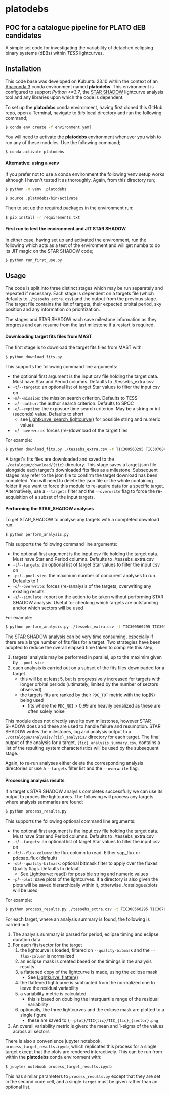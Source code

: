 # platodebs 

## POC for a catalogue pipeline for PLATO dEB candidates

A simple set code for investigating the variability of detached eclipsing
binary systems (dEBs) within _TESS_ lightcurves.

## Installation

This code base was developed on Kubuntu 23.10 within the context of
an [Anaconda 3](https://www.anaconda.com/) conda environment named **platodebs**. 
This environment is configured to support _Python >=3.7_, 
the [STAR SHADOW](https://github.com/LucIJspeert/star_shadow) lightcurve analysis
tool and any libraries upon which the code is dependent.

To set up the **platodebs** conda environment, having first cloned this GitHub repo, 
open a Terminal, navigate to _this_ local directory and run the following command;
```sh
$ conda env create -f environment.yaml
```
You will need to activate the **platodebs** environment whenever you wish to
run any of these modules. Use the following command;
```sh
$ conda activate platodebs
```
#### Alternative: using a venv

If you prefer not to use a conda environment the following venv setup works
although I haven't tested it as thoroughly. Again, from this directory run;
```sh
$ python -m venv .platodebs
```
```sh
$ source .platodebs/bin/activate
```
Then to set up the required packages in the environment run:
```sh
$ pip install -r requirements.txt
```

#### First run to test the environment and JIT STAR SHADOW

In either case, having set up and activated the environment, run the following
which acts as a test of the environment and will get numba to do its JIT magic
on the STAR SHADOW code;
```sh
$ python run_first_use.py
```

## Usage

The code is split into three distinct stages which may be run separately and repeated if necessary.
Each stage is dependent on a targets file (which defaults to `./tessebs_extra.csv`) and
the output from the previous stage. The target file contains the list of targets, their expected
orbital period, sky position and any information on prioritization.

The stages and STAR SHADOW each save milestone information as they progress and can resume from
the last milestone if a restart is required. 


#### Downloading target fits files from MAST
The first stage is to download the target fits files from MAST with:
```sh
$ python download_fits.py
```

This supports the following command line arguments:
- the optional first argument is the input csv file holding the target data. 
Must have Star and Period columns. Defaults to ./tessebs_extra.csv
- `-t`/`--targets`: an optional list of target Star values to filter the input csv on
- `-m`/`--mission`: the mission search criterion. Defaults to TESS
- `-a`/`--author`: the author search criterion. Defaults to SPOC
- `-e`/`--exptime`: the exposure time search criterion. May be a string or int (seconds)
value. Defaults to short
    - see [Lightkurve: search_lightcurve()](http://docs.lightkurve.org/reference/api/lightkurve.search_lightcurve.html)
    for possible string and numeric values
- `-o`/`--overwrite`: forces (re-)download of the target files

For example:
```sh
$ python download_fits.py ./tessebs_extra.csv -t TIC300560295 TIC307084982 -m TESS -a TESS-SPOC -e 600 -o
```

A target's fits files are downloaded and saved to the `./catalogue/download/{tic}` directory.
This stage saves a target.json file alongside each target's downloaded fits files as a milestone.
Subsequent stages may refer to the json file to confirm the target download has been completed.
You will need to delete the json file or the whole containing folder if you want to force this
module to re-aquire data for a specific target. Alternatively, use a `--targets` filter and
the `--overwrite` flag to force the re-acquisition of a subset of the input targets.

#### Performing the STAR_SHADOW analyses
To get STAR_SHADOW to analyse any targets with a completed download run:
```sh
$ python perform_analysis.py
```

This supports the following command line arguments:
- the optional first argument is the input csv file holding the target data. 
Must have Star and Period columns. Defaults to ./tessebs_extra.csv
- `-t`/`--targets`: an optional list of target Star values to filter the input csv on
- `-ps`/`--pool-size`: the maximum number of concurent analyses to run. Defaults to 1
- `-o`/`--overwrite`: forces (re-)analysis of the targets, overwriting any existing results
- `-s`/`--simulate`: report on the action to be taken without performing STAR SHADOW analysis.
Useful for checking which targets are outstanding and/or which sectors will be used

For example:
```sh
$ python perform_analysis.py ./tessebs_extra.csv -t TIC300560295 TIC307084982 -ps 2 -o
```

The STAR SHADOW analysis can be very time consuming, especially if there are a large number
of fits files for a target. Two strategies have been adopted to reduce the overall elapsed
time taken to complete this step;
1. targets' analysis may be performed in parallel, up to the maximim given by `--pool-size`
2. each analysis is carried out on a subset of the fits files downloaded for a target
    - this will be at least 5, but is progressively increased for targets with longer
    orbital periods (ultimately, limited by the number of sectors observed)
    - the targets fits are ranked by their `PDC_TOT` metric with the top(N) being used
        - fits where the `PDC_NOI` > 0.99 are heavily penalized as these are often solely noise

This module does not directly save its own milestones, however STAR SHADOW does and these
are used to handle failure and resumption. STAR SHADOW writes the milestones, log and analysis
output to a `./catalogue/analysis/{tic}_analysis/` directory for each target. The final output
of the analysis for a target, `{tic}_analysis_summary.csv`, contains a list of the resulting
system characteristics will be used by the subsequent stage.

Again, to re-run analyses either delete the corresponding analysis directories or use
a `--targets` filter list and the `--overwrite` flag.

#### Processing analysis results
If a target's STAR SHADOW analysis completes successfully we can use its output to proces
the lightcurves. The following will process any targets where analysis summaries are found:

```sh
$ python process_results.py
```

This supports the following optional command line arguments:
- the optional first argument is the input csv file holding the target data. 
Must have Star and Period columns. Defaults to ./tessebs_extra.csv
- `-t`/`--targets`: an optional list of target Star values to filter the input csv on
- `-fc`/`--flux-column`: the flux column to read. Either sap_flux or pdcsap_flux (default)
- `-qb`/`--quality-bitmask`: optional bitmask filter to apply over the fluxes' Quality flags.
Defaults to default
    - See [Lightkurve: read()](http://docs.lightkurve.org/reference/api/lightkurve.io.read.html)
for possible string and numeric values
- `-p`/`--plot`: save plots of the lightcurves. If a directory is also given the plots
will be saved hierarchically within it, otherwise ./catalogue/plots will be used

For example:
```sh
$ python process_results.py ./tessebs_extra.csv -t TIC300560295 TIC307084982 -fc sap_flux -qb hardest -p
```

For each target, where an analysis summary is found, the following is carried out:
1. The analysis summary is parsed for period, eclipse timing and eclipse duration data
2. For each fits/sector for the target
    1. the lightcurve is loaded, filtered on `--quality-bitmask` and the `--flux-column` is normalized
    2. an eclipse mask is created based on the timings in the analysis results
    3. a flattened copy of the lightcurve is made, using the eclipse mask
        - See [Lightkurve: flatten()](http://docs.lightkurve.org/reference/api/lightkurve.LightCurve.flatten.html)
    4. the flattened lightcurve is subtracted from the normalized one to leave the residual variability
    5. a variability metric is calculated
        - this is based on doubling the interquartile range of the residual variability
    6. optionally, the three lightcurves and the eclipse mask are plotted to a single figure
        - these are saved to `{--plot}/TIC{tic}/TIC_{tic}_{sector}.png`
3. An overall variability metric is given: the mean and 1-sigma of the values across all sectors

There is also a convenience jupyter notebook, `process_target_results.ipynb`, which replicates
this process for a single target except that the plots are rendered interactively. This can be
run from within the **platodebs** conda environment with:
```sh
$ jupyter notebook process_target_results.ipynb
```
This has similar parameters to `process_results.py` except that they are set in the second code cell,
and a single `target` must be given rather than an optional list.
